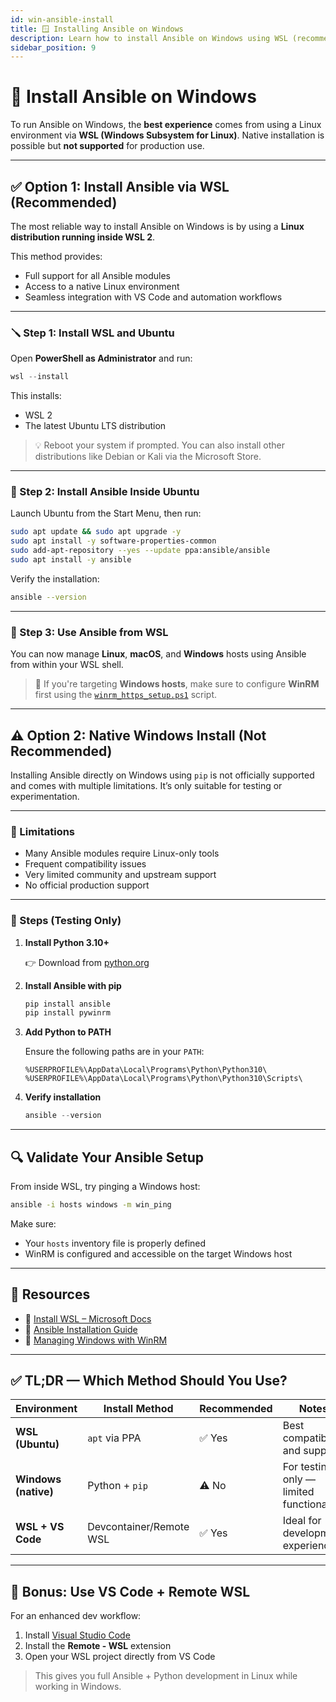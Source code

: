 ```yaml
---
id: win-ansible-install
title: 🪟 Installing Ansible on Windows
description: Learn how to install Ansible on Windows using WSL (recommended) or native Python (for testing only).
sidebar_position: 9
---
```


# 🧰 Install Ansible on Windows

To run Ansible on Windows, the **best experience** comes from using a Linux environment via **WSL (Windows Subsystem for Linux)**. Native installation is possible but **not supported** for production use.

---

## ✅ Option 1: Install Ansible via WSL (Recommended)

The most reliable way to install Ansible on Windows is by using a **Linux distribution running inside WSL 2**.

This method provides:

- Full support for all Ansible modules  
- Access to a native Linux environment  
- Seamless integration with VS Code and automation workflows  

---

### 🪛 Step 1: Install WSL and Ubuntu

Open **PowerShell as Administrator** and run:

```powershell
wsl --install
````

This installs:

* WSL 2
* The latest Ubuntu LTS distribution

> 💡 Reboot your system if prompted.
> You can also install other distributions like Debian or Kali via the Microsoft Store.

---

### 🧰 Step 2: Install Ansible Inside Ubuntu

Launch Ubuntu from the Start Menu, then run:

```bash
sudo apt update && sudo apt upgrade -y
sudo apt install -y software-properties-common
sudo add-apt-repository --yes --update ppa:ansible/ansible
sudo apt install -y ansible
```

Verify the installation:

```bash
ansible --version
```

---

### 🧪 Step 3: Use Ansible from WSL

You can now manage **Linux**, **macOS**, and **Windows** hosts using Ansible from within your WSL shell.

> 📌 If you're targeting **Windows hosts**, make sure to configure **WinRM** first using the [`winrm_https_setup.ps1`](../scripts/winrm_https_setup.ps1) script.

---

## ⚠️ Option 2: Native Windows Install (Not Recommended)

Installing Ansible directly on Windows using `pip` is not officially supported and comes with multiple limitations. It’s only suitable for testing or experimentation.

---

### 🚫 Limitations

* Many Ansible modules require Linux-only tools
* Frequent compatibility issues
* Very limited community and upstream support
* No official production support

---

### 🧪 Steps (Testing Only)

1. **Install Python 3.10+**

   👉 Download from [python.org](https://www.python.org/downloads/windows/)

2. **Install Ansible with pip**

   ```powershell
   pip install ansible
   pip install pywinrm
   ```

3. **Add Python to PATH**

   Ensure the following paths are in your `PATH`:

   ```
   %USERPROFILE%\AppData\Local\Programs\Python\Python310\
   %USERPROFILE%\AppData\Local\Programs\Python\Python310\Scripts\
   ```

4. **Verify installation**

   ```powershell
   ansible --version
   ```

---

## 🔍 Validate Your Ansible Setup

From inside WSL, try pinging a Windows host:

```bash
ansible -i hosts windows -m win_ping
```

Make sure:

* Your `hosts` inventory file is properly defined
* WinRM is configured and accessible on the target Windows host

---

## 🔗 Resources

* 📘 [Install WSL – Microsoft Docs](https://learn.microsoft.com/en-us/windows/wsl/install)
* 📘 [Ansible Installation Guide](https://docs.ansible.com/ansible/latest/installation_guide/intro_installation.html)
* 📘 [Managing Windows with WinRM](https://docs.ansible.com/ansible/latest/user_guide/windows_winrm.html)

---

## ✅ TL;DR — Which Method Should You Use?

| Environment          | Install Method          | Recommended | Notes                                    |
| -------------------- | ----------------------- | ----------- | ---------------------------------------- |
| **WSL (Ubuntu)**     | `apt` via PPA           | ✅ Yes       | Best compatibility and support           |
| **Windows (native)** | Python + `pip`          | ⚠️ No       | For testing only — limited functionality |
| **WSL + VS Code**    | Devcontainer/Remote WSL | ✅ Yes       | Ideal for development experience         |

---

## 🧰 Bonus: Use VS Code + Remote WSL

For an enhanced dev workflow:

1. Install [Visual Studio Code](https://code.visualstudio.com/)
2. Install the **Remote - WSL** extension
3. Open your WSL project directly from VS Code

> This gives you full Ansible + Python development in Linux while working in Windows.
